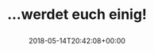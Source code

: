 ---
retweeted: false
source: <a href="http://twitter.com" rel="nofollow">Twitter Web Client</a>
entities:
  user_mentions: []
  urls: []
  symbols: []
  media:
  - expanded_url: https://twitter.com/bascht/status/996128551521996801/photo/1
    indices:
    - '22'
    - '45'
    url: https://t.co/NBuSlaRKLE
    media_url: http://pbs.twimg.com/media/DdL1fMLX0AEH3K3.jpg
    id_str: '996128383795974145'
    id: '996128383795974145'
    media_url_https: https://pbs.twimg.com/media/DdL1fMLX0AEH3K3.jpg
    sizes:
      medium:
        w: '1200'
        h: '687'
        resize: fit
      thumb:
        w: '150'
        h: '150'
        resize: crop
      large:
        w: '2048'
        h: '1172'
        resize: fit
      small:
        w: '680'
        h: '389'
        resize: fit
    type: photo
    display_url: pic.twitter.com/NBuSlaRKLE
  hashtags: []
display_text_range:
- '0'
- '45'
favorite_count: '6'
id_str: '996128551521996801'
truncated: false
retweet_count: '0'
id: '996128551521996801'
possibly_sensitive: false
created_at: Mon May 14 20:42:08 +0000 2018
favorited: false
full_text: "...werdet euch einig!"
lang: de
extended_entities:
  media:
  - expanded_url: https://twitter.com/bascht/status/996128551521996801/photo/1
    indices:
    - '22'
    - '45'
    url: https://t.co/NBuSlaRKLE
    media_url: http://pbs.twimg.com/media/DdL1fMLX0AEH3K3.jpg
    id_str: '996128383795974145'
    id: '996128383795974145'
    media_url_https: https://pbs.twimg.com/media/DdL1fMLX0AEH3K3.jpg
    sizes:
      medium:
        w: '1200'
        h: '687'
        resize: fit
      thumb:
        w: '150'
        h: '150'
        resize: crop
      large:
        w: '2048'
        h: '1172'
        resize: fit
      small:
        w: '680'
        h: '389'
        resize: fit
    type: photo
    display_url: pic.twitter.com/NBuSlaRKLE
tags:
- pesos/twitter
date: '2018-05-14T20:42:08+00:00'
src: https://twitter.com/bascht/status/996128551521996801
original_url: https://twitter.com/bascht/status/996128551521996801
type: twitter_tweet
media_url: https://img.bascht.com/twitter/pbs.twimg.com/media/DdL1fMLX0AEH3K3.jpg
text: "...werdet euch einig!"
title: "...werdet euch einig!\n"

---